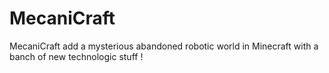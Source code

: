 MecaniCraft
===========

MecaniCraft add a mysterious abandoned robotic world in Minecraft with a banch of new technologic stuff !
